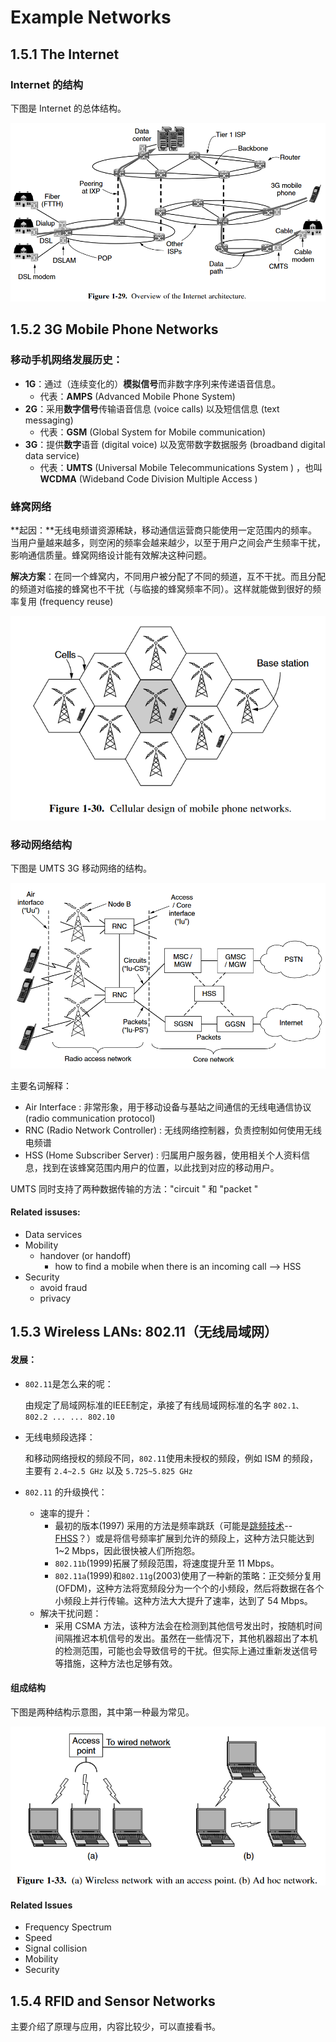 # Example Networks

 ## 1.5.1 The Internet 

### Internet 的结构

下图是 Internet 的总体结构。

![Internet_architecture](sec05/Internet_architecture.png)

## 1.5.2 3G Mobile Phone Networks

### 移动手机网络发展历史：

- <b>1G</b>：通过（连续变化的）**模拟信号**而非数字序列来传递语音信息。
  - 代表：<b>AMPS</b> (Advanced Mobile Phone System)
- <b>2G</b>：采用**数字信号**传输语音信息 (voice calls) 以及短信信息 (text messaging)
  - 代表：<b>GSM</b> (Global System for Mobile communication)
- <b>3G</b>：提供**数字**语音 (digital voice) 以及宽带数字数据服务 (broadband digital data service)
  - 代表：**UMTS** (Universal Mobile Telecommunications System ) ，也叫 **WCDMA** (Wideband Code Division Multiple Access )


### 蜂窝网络

**起因：**无线电频谱资源稀缺，移动通信运营商只能使用一定范围内的频率。当用户量越来越多，则空闲的频率会越来越少，以至于用户之间会产生频率干扰，影响通信质量。蜂窝网络设计能有效解决这种问题。

**解决方案**：在同一个蜂窝内，不同用户被分配了不同的频道，互不干扰。而且分配的频道对临接的蜂窝也不干扰（与临接的蜂窝频率不同）。这样就能做到很好的频率复用 (frequency reuse)

![cellular_network](sec05/cellular_network.png)

### 移动网络结构

下图是 UMTS 3G 移动网络的结构。

![Architecture of the UMTS 3G mobile phone network](sec05/Architecture_of_the_UMTS_3G_mobile_phone_network.png)

主要名词解释：

- Air Interface : 非常形象，用于移动设备与基站之间通信的无线电通信协议 (radio communication protocol)
- RNC (Radio Network Controller) : 无线网络控制器，负责控制如何使用无线电频谱 
- HSS (Home Subscriber Server) : 归属用户服务器，使用相关个人资料信息，找到在该蜂窝范围内用户的位置，以此找到对应的移动用户。

UMTS 同时支持了两种数据传输的方法："circuit " 和 "packet " 

#### <b>Related issuses</b>:

- Data services 
- Mobility 
  - handover (or handoff)
    - how to find a mobile when there is an incoming call --> HSS
- Security 
  - avoid fraud 
  - privacy 

## 1.5.3 Wireless LANs: 802.11（无线局域网）

#### **发展：**

- `802.11`是怎么来的呢：

  由规定了局域网标准的IEEE制定，承接了有线局域网标准的名字 `802.1、802.2 ... ... 802.10`

- 无线电频段选择：

  和移动网络授权的频段不同，`802.11`使用未授权的频段，例如 ISM 的频段，主要有 `2.4~2.5 GHz` 以及 `5.725~5.825 GHz`

- `802.11` 的升级换代：

  - 速率的提升：
    - 最初的版本(1997) 采用的方法是频率跳跃（可能是[跳频技术](https://baike.baidu.com/item/%E8%B7%B3%E9%A2%91%E6%8A%80%E6%9C%AF/1694433?fr=aladdin)--[FHSS](https://en.wikipedia.org/wiki/Frequency-hopping_spread_spectrum)？）或是将信号频率扩展到允许的频段上，这种方法只能达到 1~2 Mbps，因此很快被人们所抱怨。
    - `802.11b`(1999)拓展了频段范围，将速度提升至 11 Mbps。
    - `802.11a`(1999)和`802.11g`(2003)使用了一种新的策略：正交频分复用 (OFDM)，这种方法将宽频段分为一个个的小频段，然后将数据在各个小频段上并行传输。这种方法大大提升了速率，达到了 54 Mbps。
  - 解决干扰问题：
    - 采用 CSMA 方法，该种方法会在检测到其他信号发出时，按随机时间间隔推迟本机信号的发出。虽然在一些情况下，其他机器超出了本机的检测范围，可能也会导致信号的干扰。但实际上通过重新发送信号等措施，这种方法也足够有效。

  

#### **组成结构**

下图是两种结构示意图，其中第一种最为常见。

![Different_wifi_structure](sec05/Different_wifi_structure.png)

#### Related Issues

- Frequency Spectrum
- Speed 
- Signal collision 
- Mobility 
- Security 

## 1.5.4 RFID and Sensor Networks

主要介绍了原理与应用，内容比较少，可以直接看书。
